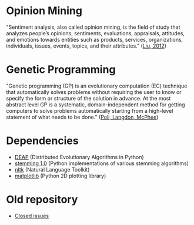 # Opinion Mining

"Sentiment analysis, also called opinion mining, is the field of study that analyzes people’s opinions, sentiments, evaluations, appraisals, attitudes, and emotions towards entities such as products, services, organizations, individuals, issues, events, topics, and their attributes." ([Liu, 2012](https://www.cs.uic.edu/~liub/FBS/SentimentAnalysis-and-OpinionMining.pdf))

# Genetic Programming

"Genetic programming (GP) is an evolutionary computation (EC) technique that automatically solves problems without requiring the user to know or specify the form or structure of the solution in advance. At the most abstract level GP is a systematic, domain-independent method for getting computers to solve problems automatically starting from a high-level statement of what needs to be done." ([Poli, Langdon, McPhee](http://www.gp-field-guide.org.uk/))

# Dependencies
* [DEAP](https://github.com/DEAP/deap) (Distributed Evolutionary Algorithms in Python)
* [stemming 1.0](https://pypi.python.org/pypi/stemming/1.0) (Python implementations of various stemming algorithms)
* [nltk](https://github.com/nltk/nltk) (Natural Language Toolkit)
* [matplotlib](https://github.com/matplotlib/matplotlib) (Python 2D plotting library)

# Old repository
* [Closed issues](https://github.com/airtonbjunior/mestrado/issues?q=is%3Aissue+is%3Aclosed)
